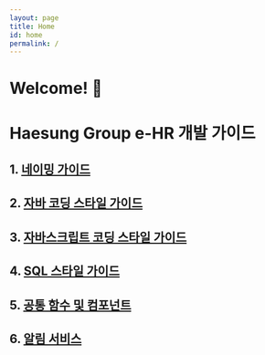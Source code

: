 ```yaml
---
layout: page
title: Home
id: home
permalink: /
---
```


# Welcome! 🌱

# Haesung Group e-HR 개발 가이드

## 1. [네이밍 가이드](./guide/naiming-guide.md)

## 2. [자바 코딩 스타일 가이드](./guide/Java-styleguide.md)

## 3. [자바스크립트 코딩 스타일 가이드](./guide/Javascript-styleguide.md)

## 4. [SQL 스타일 가이드](./guide/SQL-stlyeguide.md)

## 5. [공통 함수 및 컴포넌트](./guide/common-guide.md)

## 6. [알림 서비스](./guide/notif-guide.md)
